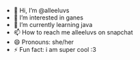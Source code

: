 - 👋 Hi, I’m @alleeluvs
- 👀 I’m interested in ganes
- 🌱 I’m currently learning java
- 📫 How to reach me alleeluvs on snapchat 
- 😄 Pronouns: she/her
- ⚡ Fun fact: i am super cool :3
